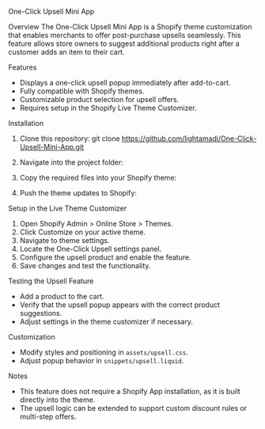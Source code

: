 One-Click Upsell Mini App

Overview
The One-Click Upsell Mini App is a Shopify theme customization that enables merchants to offer post-purchase upsells seamlessly. This feature allows store owners to suggest additional products right after a customer adds an item to their cart.

Features
- Displays a one-click upsell popup immediately after add-to-cart.
- Fully compatible with Shopify themes.
- Customizable product selection for upsell offers.
- Requires setup in the Shopify Live Theme Customizer.

Installation
1. Clone this repository:
   git clone https://github.com/lightamadi/One-Click-Upsell-Mini-App.git

2. Navigate into the project folder:

3. Copy the required files into your Shopify theme:

4. Push the theme updates to Shopify:

Setup in the Live Theme Customizer
1. Open Shopify Admin > Online Store > Themes.
2. Click Customize on your active theme.
3. Navigate to theme settings.
4. Locate the One-Click Upsell settings panel.
5. Configure the upsell product and enable the feature.
6. Save changes and test the functionality.

Testing the Upsell Feature
- Add a product to the cart.
- Verify that the upsell popup appears with the correct product suggestions.
- Adjust settings in the theme customizer if necessary.

Customization
- Modify styles and positioning in `assets/upsell.css`.
- Adjust popup behavior in `snippets/upsell.liquid`.

Notes
- This feature does not require a Shopify App installation, as it is built directly into the theme.
- The upsell logic can be extended to support custom discount rules or multi-step offers.
